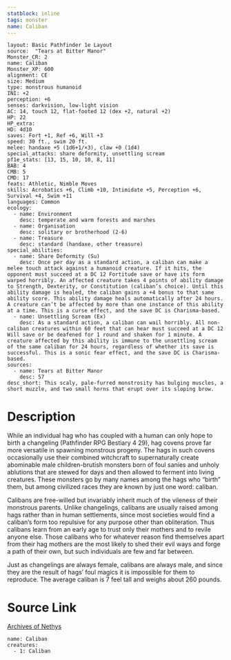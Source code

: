 ```yaml
---
statblock: inline
tags: monster
name: Caliban
---
```

```statblock
layout: Basic Pathfinder 1e Layout
source:  "Tears at Bitter Manor"
Monster_CR: 2
name: Caliban
Monster_XP: 600
alignment: CE
size: Medium
type: monstrous humanoid
INI: +2
perception: +6
senses: darkvision, low-light vision
AC: 14, touch 12, flat-footed 12 (dex +2, natural +2)
HP: 22
HP_extra: 
HD: 4d10
saves: Fort +1, Ref +6, Will +3
speed: 30 ft., swim 20 ft.
melee: handaxe +5 (1d6+1/×3), claw +0 (1d4)
special_attacks: share deformity, unsettling scream
pf1e_stats: [13, 15, 10, 10, 8, 11]
BAB: 4
CMB: 5
CMD: 17
feats: Athletic, Nimble Moves
skills: Acrobatics +6, Climb +10, Intimidate +5, Perception +6, Survival +4, Swim +11
languages: Common
ecology:
  - name: Environment
    desc: temperate and warm forests and marshes
  - name: Organisation
    desc: solitary or brotherhood (2-6)
  - name: Treasure
    desc: standard (handaxe, other treasure)
special_abilities:
  - name: Share Deformity (Su)
    desc: Once per day as a standard action, a caliban can make a melee touch attack against a humanoid creature. If it hits, the opponent must succeed at a DC 12 Fortitude save or have its form warped horribly. An affected creature takes 4 points of ability damage to Strength, Dexterity, or Constitution (caliban’s choice). Until this ability damage is healed, the caliban gains a +4 bonus to that same ability score. This ability damage heals automatically after 24 hours. A creature can’t be affected by more than one instance of this ability at a time. This is a curse effect, and the save DC is Charisma-based.
  - name: Unsettling Scream (Ex)
    desc: As a standard action, a caliban can wail horribly. All non-caliban creatures within 60 feet that can hear must succeed at a DC 12 Will save or be deafened for 1 round and shaken for 1 minute. A creature affected by this ability is immune to the unsettling scream of the same caliban for 24 hours, regardless of whether its save is successful. This is a sonic fear effect, and the save DC is Charisma-based.
sources:
  - name: Tears at Bitter Manor
    desc: 57
desc_short: This scaly, pale-furred monstrosity has bulging muscles, a short muzzle, and two small horns that erupt over its sloping brow.
```
# Description
While an individual hag who has coupled with a human can only hope to birth a changeling (Pathfinder RPG Bestiary 4 29), hag covens prove far more versatile in spawning monstrous progeny. The hags in such covens occasionally use their combined witchcraft to supernaturally create abominable male children-brutish monsters born of foul sanies and unholy ablutions that are stewed for days and then allowed to ferment into living creatures. These monsters go by many names among the hags who “birth” them, but among civilized races they are known by just one word: caliban.

Calibans are free-willed but invariably inherit much of the vileness of their monstrous parents. Unlike changelings, calibans are usually raised among hags rather than in human settlements, since most societies would find a caliban’s form too repulsive for any purpose other than obliteration. Thus calibans learn from an early age to trust only their mothers and to revile anyone else. Those calibans who for whatever reason find themselves apart from their hag mothers are the most likely to shed their evil ways and forge a path of their own, but such individuals are few and far between.

Just as changelings are always female, calibans are always male, and since they are the result of hags’ foul magics it is impossible for them to reproduce. The average caliban is 7 feel tall and weighs about 260 pounds.
# Source Link
[Archives of Nethys](https://aonprd.com/MonsterDisplay.aspx?ItemName=Caliban)
```encounter-table
name: Caliban
creatures:
  - 1: Caliban
```
